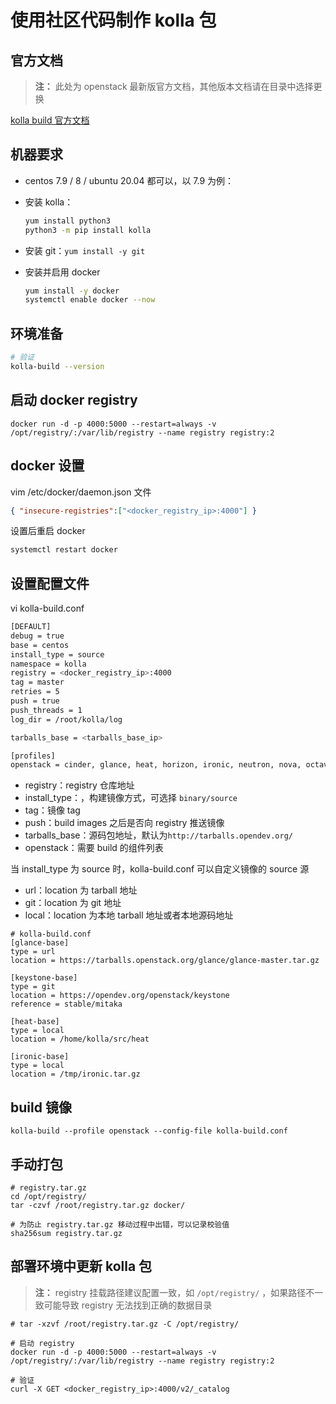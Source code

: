 # 使用社区代码制作 kolla 包

## 官方文档

> **注：** 此处为 openstack 最新版官方文档，其他版本文档请在目录中选择更换

[kolla build 官方文档](https://docs.openstack.org/kolla/latest/admin/image-building.html)

## 机器要求

- centos 7.9 / 8 / ubuntu 20.04 都可以，以 7.9 为例：
- 安装 kolla：

    ```bash
    yum install python3
    python3 -m pip install kolla
    ```

- 安装 git：`yum install -y git`
- 安装并启用 docker

    ```bash
    yum install -y docker
    systemctl enable docker --now
    ```

## 环境准备

```bash
# 验证
kolla-build --version
```

## 启动 docker registry

```console
docker run -d -p 4000:5000 --restart=always -v /opt/registry/:/var/lib/registry --name registry registry:2
```

## docker 设置

vim /etc/docker/daemon.json 文件

```json
{ "insecure-registries":["<docker_registry_ip>:4000"] }
```

设置后重启 docker

```bash
systemctl restart docker
```

## 设置配置文件

vi kolla-build.conf

```bash
[DEFAULT]
debug = true
base = centos
install_type = source
namespace = kolla
registry = <docker_registry_ip>:4000
tag = master
retries = 5
push = true
push_threads = 1
log_dir = /root/kolla/log

tarballs_base = <tarballs_base_ip>

[profiles]
openstack = cinder, glance, heat, horizon, ironic, neutron, nova, octavia, placement, keystone
```

- registry：registry 仓库地址
- install_type：，构建镜像方式，可选择 `binary/source`
- tag：镜像 tag
- push：build images 之后是否向 registry 推送镜像
- tarballs_base：源码包地址，默认为`http://tarballs.opendev.org/`
- openstack：需要 build 的组件列表

当 install_type 为 source 时，kolla-build.conf 可以自定义镜像的 source 源

- url：location 为 tarball 地址
- git：location 为 git 地址
- local：location 为本地 tarball 地址或者本地源码地址

```
# kolla-build.conf
[glance-base]
type = url
location = https://tarballs.openstack.org/glance/glance-master.tar.gz

[keystone-base]
type = git
location = https://opendev.org/openstack/keystone
reference = stable/mitaka

[heat-base]
type = local
location = /home/kolla/src/heat

[ironic-base]
type = local
location = /tmp/ironic.tar.gz
```

## build 镜像

```console
kolla-build --profile openstack --config-file kolla-build.conf
```

## 手动打包

```console
# registry.tar.gz
cd /opt/registry/
tar -czvf /root/registry.tar.gz docker/

# 为防止 registry.tar.gz 移动过程中出错，可以记录校验值
sha256sum registry.tar.gz
```

## 部署环境中更新 kolla 包

> **注：** registry 挂载路径建议配置一致，如 `/opt/registry/` ，如果路径不一致可能导致 registry 无法找到正确的数据目录

```console
# tar -xzvf /root/registry.tar.gz -C /opt/registry/

# 启动 registry
docker run -d -p 4000:5000 --restart=always -v /opt/registry/:/var/lib/registry --name registry registry:2

# 验证
curl -X GET <docker_registry_ip>:4000/v2/_catalog
```


